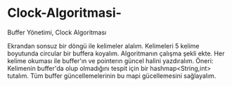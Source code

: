 # Clock-Algoritmasi-
Buffer Yönetimi, Clock Algoritması 

Ekrandan sonsuz bir döngü ile kelimeler alalım.
Kelimeleri 5 kelime boyutunda circular bir buffera koyalım. Algoritmanın çalışma şekli ekte.
Her kelime okuması ile buffer'ın ve pointerın güncel halini yazdıralım.
Öneri: Kelimenin buffer'da olup olmadığını tespit için bir hashmap<String,int> tutalım. Tüm buffer güncellemelerinin bu mapi gücellemesini sağlayalım.
